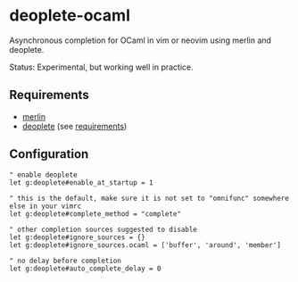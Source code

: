 deoplete-ocaml
=

Asynchronous completion for OCaml in vim or neovim using merlin and deoplete.

Status: Experimental, but working well in practice.

Requirements
-

- [merlin](https://github.com/ocaml/merlin)
- [deoplete](https://github.com/Shougo/deoplete.nvim) (see
  [requirements](https://github.com/Shougo/deoplete.nvim#requirements))

Configuration
-

```vim
" enable deoplete
let g:deoplete#enable_at_startup = 1

" this is the default, make sure it is not set to "omnifunc" somewhere else in your vimrc
let g:deoplete#complete_method = "complete"

" other completion sources suggested to disable
let g:deoplete#ignore_sources = {}
let g:deoplete#ignore_sources.ocaml = ['buffer', 'around', 'member']

" no delay before completion
let g:deoplete#auto_complete_delay = 0
```
